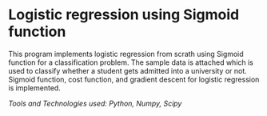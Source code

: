 # Logistic regression using Sigmoid function
This program implements logistic regression from scrath using Sigmoid function for a classification problem. The sample data is attached which is used to classify whether a student gets admitted into a university or not. Sigmoid function, cost function, and gradient descent for logistic regression is implemented.

*Tools and Technologies used: Python, Numpy, Scipy* 
